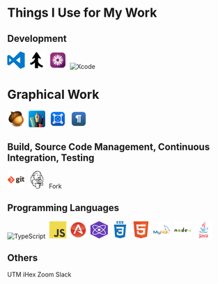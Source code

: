 # Things I Use for My Work

## Development

<img src="https://raw.githubusercontent.com/mike-lischke/mike-lischke/master/images/vscode-logo.svg" title="Visual Studio Code" alt="Visual Studio Code" width="40" height="40" />&nbsp;
<img src="https://raw.githubusercontent.com/mike-lischke/mike-lischke/master/images/araxis-merge.jpg" title="Araxis Merge" alt="Araxis Merge" width="40" height="40" />&nbsp;
<img src="https://raw.githubusercontent.com/mike-lischke/mike-lischke/master/images/textmate-logo.png" title="TextMate" alt="TextMate" width="40" height="40" />&nbsp;
<img src="https://cdn.jsdelivr.net/gh/devicons/devicon/icons/xcode/xcode-original.svg" title="Xcode" alt="Xcode" width="40" height="40" />&nbsp;

# Graphical Work

<img src="https://raw.githubusercontent.com/mike-lischke/mike-lischke/master/images/acorn-logo.png" title="Acorn" alt="Acorn" width="40" height="40" />&nbsp;
<img src="https://raw.githubusercontent.com/mike-lischke/mike-lischke/master/images/graphic-logo.svg" title="Graphic.app" alt="Graphic.app" width="40" height="40" />&nbsp;
<img src="https://raw.githubusercontent.com/mike-lischke/mike-lischke/master/images/xscope-logo.svg" title="xScope" alt="xScope" width="40" height="40" />&nbsp;
<img src="https://raw.githubusercontent.com/mike-lischke/mike-lischke/master/images/typewriter-logo.svg" title="TypeWriter" alt="TypeWriter" width="40" height="40" />&nbsp;

## Build, Source Code Management, Continuous Integration, Testing

<img src="https://github.com/devicons/devicon/blob/master/icons/git/git-original-wordmark.svg" title="Git" alt="Git" width="40" height="40"/>&nbsp;
<img src="https://github.com/devicons/devicon/blob/master/icons/jenkins/jenkins-line.svg" title="Jenkins" alt="Jenkins" width="40" height="40"/>&nbsp;
Fork

## Programming Languages

<img src="https://github.com/devicons/devicon/blob/master/icons/javascript/typescript-original.svg" title="TypeScript" alt="TypeScript" width="40" height="40"/>&nbsp;
<img src="https://github.com/devicons/devicon/blob/master/icons/javascript/javascript-original.svg" title="JavaScript" alt="JavaScript" width="40" height="40"/>&nbsp;
<img src="https://raw.githubusercontent.com/mike-lischke/mike-lischke/master/images/antlr-logo.png" title="ANTLR" alt="ANTLR" width="40" height="40"/>&nbsp;
<img src="https://raw.githubusercontent.com/mike-lischke/mike-lischke/master/images/preact-logo.svg" title="Preact" alt="Preact" width="40" height="40"/>&nbsp;
<img src="https://github.com/devicons/devicon/blob/master/icons/css3/css3-plain-wordmark.svg"  title="CSS3" alt="CSS" width="40" height="40"/>&nbsp;
<img src="https://github.com/devicons/devicon/blob/master/icons/html5/html5-original.svg" title="HTML5" alt="HTML" width="40" height="40"/>&nbsp;
<img src="https://github.com/devicons/devicon/blob/master/icons/mysql/mysql-original-wordmark.svg" title="MySQL"  alt="MySQL" width="40" height="40"/>&nbsp;
<img src="https://github.com/devicons/devicon/blob/master/icons/nodejs/nodejs-original-wordmark.svg" title="NodeJS" alt="NodeJS" width="40" height="40"/>&nbsp;
<img src="https://github.com/devicons/devicon/blob/master/icons/java/java-original-wordmark.svg" title="Java" alt="Java" width="40" height="40"/>&nbsp;

## Others

UTM
iHex
Zoom
Slack
